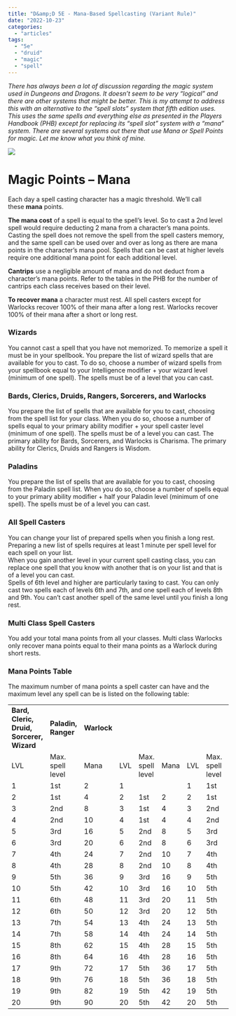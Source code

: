 ```yaml
---
title: "D&amp;D 5E - Mana-Based Spellcasting (Variant Rule)"
date: "2022-10-23"
categories: 
  - "articles"
tags: 
  - "5e"
  - "druid"
  - "magic"
  - "spell"
---
```


_There has always been a lot of discussion regarding the magic system used in Dungeons and Dragons. It doesn’t seem to be very “logical” and there are other systems that might be better. This is my attempt to address this with an alternative to the “spell slots” system that fifth edition uses. This uses the same spells and everything else as presented in the Players Handbook (PHB) except for replacing its “spell slot” system with a “mana” system. There are several systems out there that use Mana or Spell Points for magic. Let me know what you think of mine._

![](https://olddungeonmaster.files.wordpress.com/2017/04/magic.jpg?w=630)

# Magic Points – Mana

Each day a spell casting character has a magic threshold. We’ll call these **mana** points.

**The mana cost** of a spell is equal to the spell’s level. So to cast a 2nd level spell would require deducting 2 mana from a character’s mana points. Casting the spell does not remove the spell from the spell casters memory, and the same spell can be used over and over as long as there are mana points in the character’s mana pool. Spells that can be cast at higher levels require one additional mana point for each additional level.

**Cantrips** use a negligible amount of mana and do not deduct from a character’s mana points. Refer to the tables in the PHB for the number of cantrips each class receives based on their level.

**To recover mana** a character must rest. All spell casters except for Warlocks recover 100% of their mana after a long rest. Warlocks recover 100% of their mana after a short or long rest.

### Wizards

You cannot cast a spell that you have not memorized. To memorize a spell it must be in your spellbook. You prepare the list of wizard spells that are available for you to cast. To do so, choose a number of wizard spells from your spellbook equal to your Intelligence modifier + your wizard level (minimum of one spell). The spells must be of a level that you can cast.

### Bards, Clerics, Druids, Rangers, Sorcerers, and Warlocks

You prepare the list of spells that are available for you to cast, choosing from the spell list for your class. When you do so, choose a number of spells equal to your primary ability modifier + your spell caster level (minimum of one spell). The spells must be of a level you can cast. The primary ability for Bards, Sorcerers, and Warlocks is Charisma. The primary ability for Clerics, Druids and Rangers is Wisdom.

### Paladins

You prepare the list of spells that are available for you to cast, choosing from the Paladin spell list. When you do so, choose a number of spells equal to your primary ability modifier + half your Paladin level (minimum of one spell). The spells must be of a level you can cast.

### All Spell Casters

You can change your list of prepared spells when you finish a long rest. Preparing a new list of spells requires at least 1 minute per spell level for each spell on your list.  
When you gain another level in your current spell casting class, you can replace one spell that you know with another that is on your list and that is of a level you can cast.  
Spells of 6th level and higher are particularly taxing to cast. You can only cast two spells each of levels 6th and 7th, and one spell each of levels 8th and 9th. You can’t cast another spell of the same level until you finish a long rest.

### Multi Class Spell Casters

You add your total mana points from all your classes. Multi class Warlocks only recover mana points equal to their mana points as a Warlock during short rests.

### Mana Points Table

The maximum number of mana points a spell caster can have and the maximum level any spell can be is listed on the following table:

<table><tbody><tr><td><strong>Bard, Cleric, Druid, Sorcerer, Wizard</strong></td><td><strong>Paladin, Ranger</strong></td><td><strong>Warlock</strong></td></tr><tr><td>LVL</td><td>Max. spell level</td><td>Mana</td><td>LVL</td><td>Max. spell level</td><td>Mana</td><td>LVL</td><td>Max. spell level</td><td>Mana</td></tr><tr><td>1</td><td>1st</td><td>2</td><td>1</td><td></td><td></td><td>1</td><td>1st</td><td>1</td></tr><tr><td>2</td><td>1st</td><td>4</td><td>2</td><td>1st</td><td>2</td><td>2</td><td>1st</td><td>2</td></tr><tr><td>3</td><td>2nd</td><td>8</td><td>3</td><td>1st</td><td>4</td><td>3</td><td>2nd</td><td>4</td></tr><tr><td>4</td><td>2nd</td><td>10</td><td>4</td><td>1st</td><td>4</td><td>4</td><td>2nd</td><td>4</td></tr><tr><td>5</td><td>3rd</td><td>16</td><td>5</td><td>2nd</td><td>8</td><td>5</td><td>3rd</td><td>6</td></tr><tr><td>6</td><td>3rd</td><td>20</td><td>6</td><td>2nd</td><td>8</td><td>6</td><td>3rd</td><td>6</td></tr><tr><td>7</td><td>4th</td><td>24</td><td>7</td><td>2nd</td><td>10</td><td>7</td><td>4th</td><td>8</td></tr><tr><td>8</td><td>4th</td><td>28</td><td>8</td><td>2nd</td><td>10</td><td>8</td><td>4th</td><td>8</td></tr><tr><td>9</td><td>5th</td><td>36</td><td>9</td><td>3rd</td><td>16</td><td>9</td><td>5th</td><td>10</td></tr><tr><td>10</td><td>5th</td><td>42</td><td>10</td><td>3rd</td><td>16</td><td>10</td><td>5th</td><td>10</td></tr><tr><td>11</td><td>6th</td><td>48</td><td>11</td><td>3rd</td><td>20</td><td>11</td><td>5th</td><td>15</td></tr><tr><td>12</td><td>6th</td><td>50</td><td>12</td><td>3rd</td><td>20</td><td>12</td><td>5th</td><td>15</td></tr><tr><td>13</td><td>7th</td><td>54</td><td>13</td><td>4th</td><td>24</td><td>13</td><td>5th</td><td>15</td></tr><tr><td>14</td><td>7th</td><td>58</td><td>14</td><td>4th</td><td>24</td><td>14</td><td>5th</td><td>15</td></tr><tr><td>15</td><td>8th</td><td>62</td><td>15</td><td>4th</td><td>28</td><td>15</td><td>5th</td><td>15</td></tr><tr><td>16</td><td>8th</td><td>64</td><td>16</td><td>4th</td><td>28</td><td>16</td><td>5th</td><td>15</td></tr><tr><td>17</td><td>9th</td><td>72</td><td>17</td><td>5th</td><td>36</td><td>17</td><td>5th</td><td>20</td></tr><tr><td>18</td><td>9th</td><td>76</td><td>18</td><td>5th</td><td>36</td><td>18</td><td>5th</td><td>20</td></tr><tr><td>19</td><td>9th</td><td>82</td><td>19</td><td>5th</td><td>42</td><td>19</td><td>5th</td><td>20</td></tr><tr><td>20</td><td>9th</td><td>90</td><td>20</td><td>5th</td><td>42</td><td>20</td><td>5th</td><td>20</td></tr></tbody></table>

